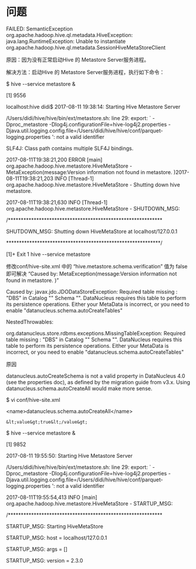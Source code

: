 # 问题

FAILED: SemanticException org.apache.hadoop.hive.ql.metadata.HiveException: java.lang.RuntimeException: Unable to instantiate org.apache.hadoop.hive.ql.metadata.SessionHiveMetaStoreClient

原因：因为没有正常启动Hive 的 Metastore Server服务进程。

解决方法：启动Hive 的 Metastore Server服务进程，执行如下命令：

$ hive --service metastore &

\[1\] 9556

localhost:hive didi$ 2017-08-11 19:38:14: Starting Hive Metastore Server

/Users/didi/hive/hive/bin/ext/metastore.sh: line 29: export: \` -Dproc\_metastore  -Dlog4j.configurationFile=hive-log4j2.properties  -Djava.util.logging.config.file=/Users/didi/hive/hive/conf/parquet-logging.properties  ': not a valid identifier

SLF4J: Class path contains multiple SLF4J bindings.

2017-08-11T19:38:21,200 ERROR \[main\] org.apache.hadoop.hive.metastore.HiveMetaStore - MetaException\(message:Version information not found in metastore. \)2017-08-11T19:38:21,203 INFO \[Thread-1\] org.apache.hadoop.hive.metastore.HiveMetaStore - Shutting down hive metastore.

2017-08-11T19:38:21,630 INFO \[Thread-1\] org.apache.hadoop.hive.metastore.HiveMetaStore - SHUTDOWN\_MSG:

/\*\*\*\*\*\*\*\*\*\*\*\*\*\*\*\*\*\*\*\*\*\*\*\*\*\*\*\*\*\*\*\*\*\*\*\*\*\*\*\*\*\*\*\*\*\*\*\*\*\*\*\*\*\*\*\*\*\*\*\*

SHUTDOWN\_MSG: Shutting down HiveMetaStore at localhost/127.0.0.1

\*\*\*\*\*\*\*\*\*\*\*\*\*\*\*\*\*\*\*\*\*\*\*\*\*\*\*\*\*\*\*\*\*\*\*\*\*\*\*\*\*\*\*\*\*\*\*\*\*\*\*\*\*\*\*\*\*\*\*\*/

\[1\]+  Exit 1                  hive --service metastore

修改conf/hive-site.xml 中的 “hive.metastore.schema.verification”  值为 false  即可解决 “Caused by: MetaException\(message:Version information not found in metastore. \)”

Caused by: javax.jdo.JDODataStoreException: Required table missing : "DBS" in Catalog "" Schema "". DataNucleus requires this table to perform its persistence operations. Either your MetaData is incorrect, or you need to enable "datanucleus.schema.autoCreateTables"

NestedThrowables:

org.datanucleus.store.rdbms.exceptions.MissingTableException: Required table missing : "DBS" in Catalog "" Schema "". DataNucleus requires this table to perform its persistence operations. Either your MetaData is incorrect, or you need to enable "datanucleus.schema.autoCreateTables"

原因

datanucleus.autoCreateSchema is not a valid property in DataNucleus 4.0 \(see the properties doc\), as defined by the migration guide from v3.x. Using datanucleus.schema.autoCreateAll would make more sense.

$ vi conf/hive-site.xml

&lt;name&gt;datanucleus.schema.autoCreateAll&lt;/name&gt;

```
&lt;value&gt;true&lt;/value&gt;
```

$ hive --service metastore &

\[1\] 9852

 2017-08-11 19:55:50: Starting Hive Metastore Server

/Users/didi/hive/hive/bin/ext/metastore.sh: line 29: export: \` -Dproc\_metastore  -Dlog4j.configurationFile=hive-log4j2.properties  -Djava.util.logging.config.file=/Users/didi/hive/hive/conf/parquet-logging.properties  ': not a valid identifier

2017-08-11T19:55:54,413 INFO \[main\] org.apache.hadoop.hive.metastore.HiveMetaStore - STARTUP\_MSG:

/\*\*\*\*\*\*\*\*\*\*\*\*\*\*\*\*\*\*\*\*\*\*\*\*\*\*\*\*\*\*\*\*\*\*\*\*\*\*\*\*\*\*\*\*\*\*\*\*\*\*\*\*\*\*\*\*\*\*\*\*

STARTUP\_MSG: Starting HiveMetaStore

STARTUP\_MSG:   host = localhost/127.0.0.1

STARTUP\_MSG:   args = \[\]

STARTUP\_MSG:   version = 2.3.0



